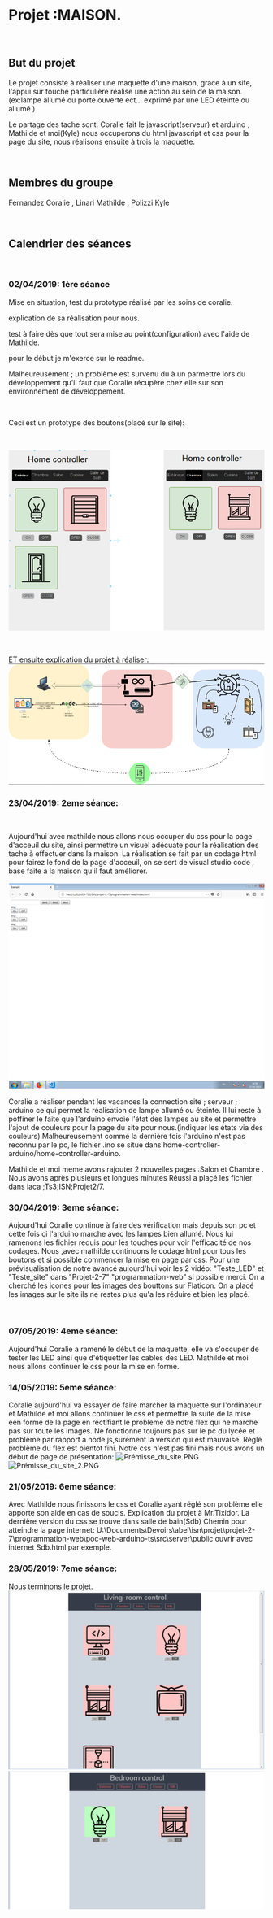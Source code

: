 # Projet :MAISON.

​

## But du projet

Le projet consiste à réaliser une maquette d'une maison, grace à un site, l'appui sur touche particulière réalise une action au sein de la maison.(ex:lampe allumé ou porte ouverte ect... exprimé par une LED éteinte ou allumé )

Le partage des tache sont: Coralie fait le javascript(serveur) et arduino , Mathilde et moi(Kyle) nous occuperons du html javascript et css pour la page du site, nous réalisons ensuite à trois la maquette.

​

## Membres du groupe

Fernandez Coralie , Linari Mathilde , Polizzi Kyle

​

## Calendrier des séances

​

### 02/04/2019: 1ère séance

Mise en situation, test du prototype réalisé par les soins de coralie.

explication de sa réalisation pour nous.

test à faire dès que tout sera mise au point(configuration) avec l'aide de Mathilde.

pour le début je m'exerce sur le readme.

Malheureusement ; un problème est survenu du à un parmettre lors du développement qu'il faut que Coralie récupère chez elle sur son environnement de développement.

​

Ceci est un prototype des boutons(placé sur le site):

​

![LEDPrototypesite.PNG](LEDPrototypesite.PNG)

​

ET ensuite explication du projet à réaliser:
![Projet.png](Projet.png)

### 23/04/2019: 2eme séance:

​

Aujourd'hui avec mathilde nous allons nous occuper du css pour la page d'acceuil du site, ainsi permettre un visuel adécuate pour la réalisation des tache à effectuer dans la maison. La réalisation se fait par un codage html pour fairez le fond de la page d'acceuil, on se sert de visual studio code , base faite à la maison qu'il faut améliorer.

![Site_première.PNG](Site_première.PNG)

Coralie a réaliser pendant les vacances la connection site ; serveur ; arduino ce qui permet la réalisation de lampe allumé ou éteinte. Il lui reste à poffiner le faite que l'arduino envoie l'état des lampes au site et permettre l'ajout de couleurs pour la page du site pour nous.(indiquer les états via des couleurs).Malheureusement comme la dernière fois l'arduino n'est pas reconnu par le pc, le fichier .ino se situe dans home-controller-arduino/home-controller-arduino.

Mathilde et moi meme avons rajouter 2 nouvelles pages :Salon et Chambre .
Nous avons après plusieurs et longues minutes Réussi a plaçé les fichier dans iaca ;Ts3;ISN;Projet2/7.



### 30/04/2019: 3eme séance:
Aujourd'hui Coralie continue à faire des vérification mais depuis son pc et cette fois ci l'arduino marche avec les lampes bien allumé. Nous lui ramenons les fichier requis pour les touches pour voir l'efficacité de nos codages.
Nous ,avec mathilde continuons le codage html pour tous les boutons et si possible commencer la mise en page par css.
Pour une prévisualisation de notre avancé aujourd'hui voir les 2 vidéo: "Teste_LED" et "Teste_site" dans "Projet-2-7" "programmation-web" si possible merci.
On a cherché les icones pour les images des bouttons sur Flaticon.
On a placé les images sur le site ils ne restes plus qu'a les réduire et bien les placé.

​
### 07/05/2019: 4eme séance:
Aujourd'hui Coralie a ramené le début de la maquette, elle va s'occuper de tester les LED ainsi que d'étiquetter les cables des LED.
Mathilde et moi nous allons continuer le css pour la mise en forme. 

### 14/05/2019: 5eme séance:
Coralie aujourd'hui va essayer de faire marcher la maquette sur l'ordinateur et Mathilde et moi allons continuer le css et permettre la suite de la mise een forme de la page en réctifiant le probleme de notre flex qui ne marche pas sur toute les images.
Ne fonctionne toujours pas sur le pc du lycée et problème par rapport a node.js,surement la version qui est mauvaise.
Réglé problème du flex est bientot fini.
Notre css n'est pas fini mais nous avons un début de page de présentation:
![Prémisse_du_site.PNG](Prémisse_du_site.PNG)
![Prémisse_du_site_2.PNG](Prémisse_du_site_2.PNG)


### 21/05/2019: 6eme séance:
Avec Mathilde nous finissons le css et Coralie ayant réglé son problème elle apporte son aide en cas de soucis.
Explication du projet à Mr.Tixidor.
La dernière version du css se trouve dans salle de bain(Sdb)
Chemin pour atteindre la page internet:
U:\Documents\Devoirs\abel\isn\projet\projet-2-7\programmation-web\poc-web-arduino-ts\src\server\public
ouvrir avec internet Sdb.html par exemple.

### 28/05/2019: 7eme séance:
Nous terminons le projet.
![Final_css.PNG](Final_css.PNG)
![Final_2.PNG](Final_2.PNG)